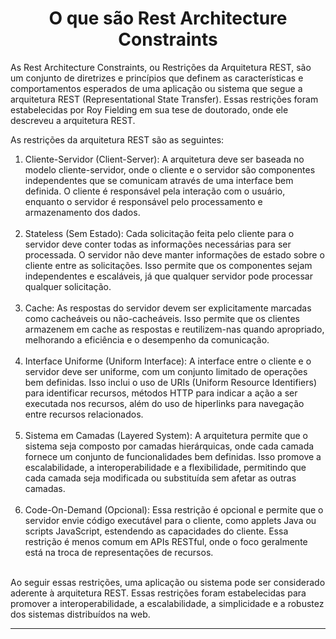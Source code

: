 <h1 align="center">O que são Rest Architecture Constraints</h1>

As Rest Architecture Constraints, ou Restrições da Arquitetura REST, são um conjunto de diretrizes e princípios que definem as características e comportamentos esperados de uma aplicação ou sistema que segue a arquitetura REST (Representational State Transfer). Essas restrições foram estabelecidas por Roy Fielding em sua tese de doutorado, onde ele descreveu a arquitetura REST.

As restrições da arquitetura REST são as seguintes:

<ol>

<li>Cliente-Servidor (Client-Server): A arquitetura deve ser baseada no modelo cliente-servidor, onde o cliente e o servidor são componentes independentes que se comunicam através de uma interface bem definida. O cliente é responsável pela interação com o usuário, enquanto o servidor é responsável pelo processamento e armazenamento dos dados.</li><br>

<li>Stateless (Sem Estado): Cada solicitação feita pelo cliente para o servidor deve conter todas as informações necessárias para ser processada. O servidor não deve manter informações de estado sobre o cliente entre as solicitações. Isso permite que os componentes sejam independentes e escaláveis, já que qualquer servidor pode processar qualquer solicitação.</li><br>

<li>Cache: As respostas do servidor devem ser explicitamente marcadas como cacheáveis ou não-cacheáveis. Isso permite que os clientes armazenem em cache as respostas e reutilizem-nas quando apropriado, melhorando a eficiência e o desempenho da comunicação.</li><br>

<li>Interface Uniforme (Uniform Interface): A interface entre o cliente e o servidor deve ser uniforme, com um conjunto limitado de operações bem definidas. Isso inclui o uso de URIs (Uniform Resource Identifiers) para identificar recursos, métodos HTTP para indicar a ação a ser executada nos recursos, além do uso de hiperlinks para navegação entre recursos relacionados.</li><br>

<li>Sistema em Camadas (Layered System): A arquitetura permite que o sistema seja composto por camadas hierárquicas, onde cada camada fornece um conjunto de funcionalidades bem definidas. Isso promove a escalabilidade, a interoperabilidade e a flexibilidade, permitindo que cada camada seja modificada ou substituída sem afetar as outras camadas.</li><br>

<li>Code-On-Demand (Opcional): Essa restrição é opcional e permite que o servidor envie código executável para o cliente, como applets Java ou scripts JavaScript, estendendo as capacidades do cliente. Essa restrição é menos comum em APIs RESTful, onde o foco geralmente está na troca de representações de recursos.</li><br>

</ol>

Ao seguir essas restrições, uma aplicação ou sistema pode ser considerado aderente à arquitetura REST. Essas restrições foram estabelecidas para promover a interoperabilidade, a escalabilidade, a simplicidade e a robustez dos sistemas distribuídos na web.<hr>
